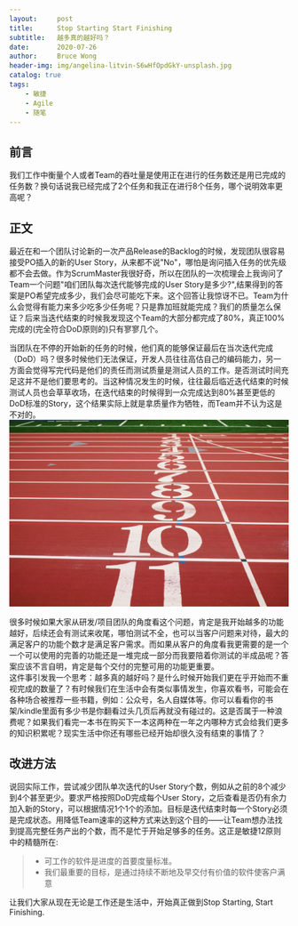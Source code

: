 ```yaml
---
layout:     post
title:      Stop Starting Start Finishing
subtitle:   越多真的越好吗？
date:       2020-07-26
author:     Bruce Wong
header-img: img/angelina-litvin-S6wHfOpdGkY-unsplash.jpg
catalog: true
tags:
    - 敏捷
    - Agile
    - 随笔
---
```

## 前言
我们工作中衡量个人或者Team的吞吐量是使用正在进行的任务数还是用已完成的任务数？换句话说我已经完成了2个任务和我正在进行8个任务，哪个说明效率更高呢？
## 正文
最近在和一个团队讨论新的一次产品Release的Backlog的时候，发现团队很容易接受PO插入的新的User Story，从来都不说"No"，哪怕是询问插入任务的优先级都不会去做。作为ScrumMaster我很好奇，所以在团队的一次梳理会上我询问了Team一个问题"咱们团队每次迭代能够完成的User Story是多少?",结果得到的答案是PO希望完成多少，我们会尽可能吃下来。这个回答让我惊讶不已。Team为什么会觉得有能力来多少吃多少任务呢？只是靠加班就能完成？我们的质量怎么保证？后来当迭代结束的时候我发现这个Team的大部分都完成了80%，真正100%完成的(完全符合DoD原则的)只有寥寥几个。  

当团队在不停的开始新的任务的时候，他们真的能够保证最后在当次迭代完成（DoD）吗？很多时候他们无法保证，开发人员往往高估自己的编码能力，另一方面会觉得写完代码是他们的责任而测试质量是测试人员的工作。是否测试时间充足这并不是他们要思考的。当这种情况发生的时候，往往最后临近迭代结束的时候测试人员也会草草收场，在迭代结束的时候得到一众完成达到80%甚至更低的 DoD标准的Story，这个结果实际上就是拿质量作为牺牲，而Team并不认为这是不对的。  
![start&end](/img/scrum/kolleen-gladden-ij5_qCBpIVY-unsplash.jpg)

很多时候如果大家从研发/项目团队的角度看这个问题，肯定是我开始越多的功能越好，后续还会有测试来收尾，哪怕测试不全，也可以当客户问题来对待，最大的满足客户的功能个数才是满足客户需求。而如果从客户的角度看我更需要的是一个一个可以使用的完善的功能还是一堆完成一部分而我要陪着你测试的半成品呢？答案应该不言自明，肯定是每个交付的完整可用的功能更重要。  
这件事引发我一个思考：越多真的越好吗？是什么时候开始我们更在乎开始而不重视完成的数量了？有时候我们在生活中会有类似事情发生，你喜欢看书，可能会在各种场合被推荐一些书籍，例如：公众号，名人自媒体等。你可以看看你的书架/kindle里面有多少书是你翻看过头几页后再就没有碰过的。这是否属于一种浪费呢？如果我们看完一本书在购买下一本这两种在一年之内哪种方式会给我们更多的知识积累呢？现实生活中你还有哪些已经开始却很久没有结束的事情了？  

## 改进方法
说回实际工作，尝试减少团队单次迭代的User Story个数，例如从之前的8个减少到4个甚至更少。要求严格按照DoD完成每个User Story，之后查看是否仍有余力加入新的Story，可以根据情况1个1个的添加。目标是迭代结束时每一个Story必须是完成状态。用降低Team速率的这种方式来达到这个目的——让Team想办法找到提高完整任务产出的个数，而不是忙于开始足够多的任务。这正是敏捷12原则中的精髓所在:
> - 可工作的软件是进度的首要度量标准。
> - 我们最重要的目标，是通过持续不断地及早交付有价值的软件使客户满意

让我们大家从现在无论是工作还是生活中，开始真正做到Stop Starting, Start Finishing.

